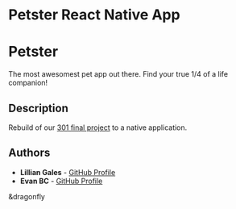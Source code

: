 # Petster React Native App

# Petster
The most awesomest pet app out there. Find your true 1/4 of a life companion!

## Description 
Rebuild of our [301 final project](https://github.com/lillielise/Petster) to a native application.

## Authors

* **Lillian Gales** - [GitHub Profile](https://github.com/lillielise)
* **Evan BC** - [GitHub Profile](https://github.com/EvanBC1)


&dragonfly
